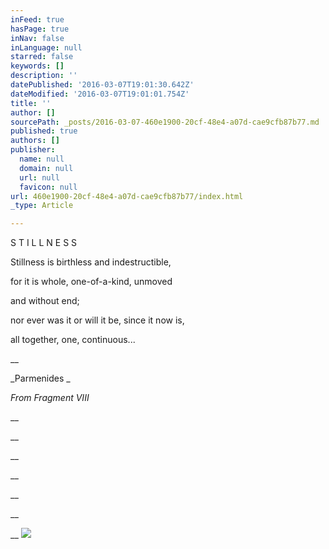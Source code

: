 ```yaml
---
inFeed: true
hasPage: true
inNav: false
inLanguage: null
starred: false
keywords: []
description: ''
datePublished: '2016-03-07T19:01:30.642Z'
dateModified: '2016-03-07T19:01:01.754Z'
title: ''
author: []
sourcePath: _posts/2016-03-07-460e1900-20cf-48e4-a07d-cae9cfb87b77.md
published: true
authors: []
publisher:
  name: null
  domain: null
  url: null
  favicon: null
url: 460e1900-20cf-48e4-a07d-cae9cfb87b77/index.html
_type: Article

---
```

S T I L L N E S S

Stillness is birthless and indestructible,

for it is whole, one-of-a-kind, unmoved

and without end;

nor ever was it or will it be, since it now is,

all together, one, continuous...

__

_Parmenides _

_From Fragment VIII_

__

__

__

__

__

__

__
![](https://s3-us-west-2.amazonaws.com/the-grid-img/p/4e0c215cac9834090564178e81c5a137ca7ca56c.jpg)